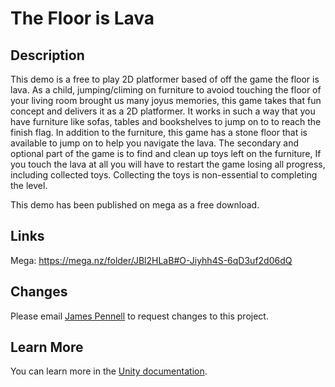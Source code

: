 # The Floor is Lava

## Description

This demo is a free to play 2D platformer based of off the game the floor is lava. As a child, jumping/climing on furniture to avoiod touching the floor of your living room brought us many joyus memories, this game takes that fun concept and delivers it as a 2D platformer.
It works in such a way that  you have furniture like sofas, tables and bookshelves to jump on to to reach the finish flag. In addition to the furniture, this game has a stone floor that is available to jump on to help you navigate the lava. 
The secondary and optional part of the game is to find and clean up toys left on the furniture, If you touch the lava at all you will have to restart the game losing all progress, including collected toys. Collecting the toys is non-essential to completing the level.

This demo has been published on mega as a free download.

## Links

Mega: https://mega.nz/folder/JBl2HLaB#O-Jiyhh4S-6qD3uf2d06dQ

## Changes

Please email [James Pennell](pennelljamesb@gmail.com) to request changes to this project.

## Learn More

You can learn more in the [Unity documentation](https://docs.unity.com/).

